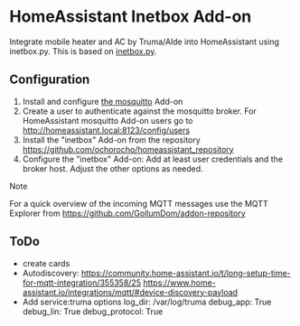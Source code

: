 # HomeAssistant Inetbox Add-on

Integrate mobile heater and AC by Truma/Alde into HomeAssistant using inetbox.py.
This is based on [inetbox.py](https://github.com/danielfett/inetbox.py).

## Configuration

1. Install and configure [the mosquitto](https://github.com/home-assistant/addons/blob/master/mosquitto/DOCS.md) Add-on 
2. Create a user to authenticate against the mosquitto broker. For HomeAssistant mosquitto Add-on users go to http://homeassistant.local:8123/config/users
3. Install the "inetbox" Add-on from the repository https://github.com/ochorocho/homeassistant_repository
4. Configure the "inetbox" Add-on: Add at least user credentials and the broker host. Adjust the other options as needed.

> [!NOTE]
> For a quick overview of the incoming MQTT messages use the
> MQTT Explorer from https://github.com/GollumDom/addon-repository

## ToDo

* create cards
* Autodiscovery: https://community.home-assistant.io/t/long-setup-time-for-mqtt-integration/355358/25
    https://www.home-assistant.io/integrations/mqtt/#device-discovery-payload
* Add service:truma options
    log_dir: /var/log/truma
    debug_app: True
    debug_lin: True
    debug_protocol: True